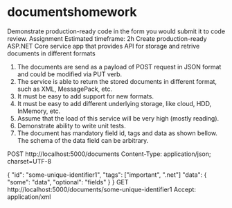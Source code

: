 # documentshomework


Demonstrate production-ready code in the form you would submit it to code review.
Assignment
Estimated timeframe: 2h
Create production-ready ASP.NET Core service app that provides API for storage and retrive documents in different formats
1.	The documents are send as a payload of POST request in JSON format and could be modified via PUT verb.
2.	The service is able to return the stored documents in different format, such as XML, MessagePack, etc.
3.	It must be easy to add support for new formats.
4.	It must be easy to add different underlying storage, like cloud, HDD, InMemory, etc.
5.	Assume that the load of this service will be very high (mostly reading).
6.	Demonstrate ability to write unit tests.
7.	The document has mandatory field id, tags and data as shown bellow. The schema of the data field can be arbitrary.

POST http://localhost:5000/documents
Content-Type: application/json; charset=UTF-8

{
    "id": "some-unique-identifier1",
    "tags": ["important", ".net"]
    "data": {
        "some": "data",
        "optional": "fields"
    }
}
GET http://localhost:5000/documents/some-unique-identifier1
Accept: application/xml

